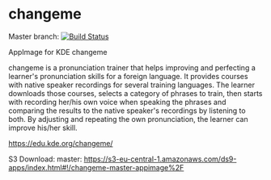 # changeme
Master branch:
[![Build Status](http://aci.pangea.pub/job/changeme-master-appimage/badge/icon)](http://aci.pangea.pub/job/changeme-master-appimage/)

AppImage for KDE changeme

changeme is a pronunciation trainer that helps improving and perfecting a learner's pronunciation skills for a foreign language. It provides courses with native speaker recordings for several training languages. The learner downloads those courses, selects a category of phrases to train, then starts with recording her/his own voice when speaking the phrases and comparing the results to the native speaker's recordings by listening to both. By adjusting and repeating the own pronunciation, the learner can improve his/her skill.

https://edu.kde.org/changeme/

S3 Download:
master:
https://s3-eu-central-1.amazonaws.com/ds9-apps/index.html#!/changeme-master-appimage%2F
